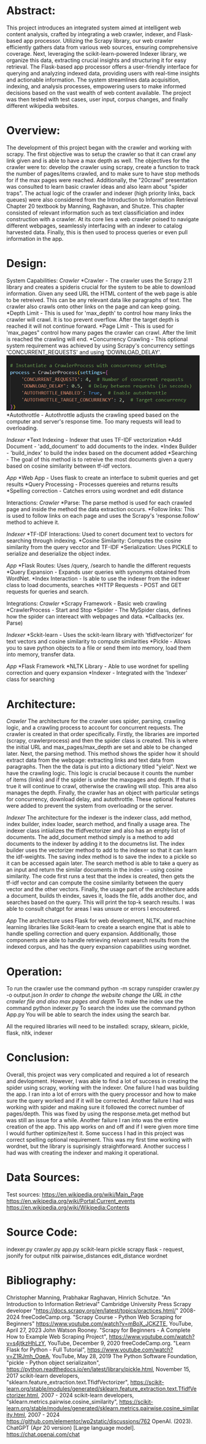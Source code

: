# Abstract: 
This project introduces an integrated system aimed at intelligent web content analysis, crafted by integrating a web crawler, indexer, and Flask-based app processor. Utilizing the Scrapy library, our web crawler efficiently gathers data from various web sources, ensuring comprehensive coverage. Next, leveraging the scikit-learn-powered Indexer library, we organize this data, extracting crucial insights and structuring it for easy retrieval. The Flask-based app processor offers a user-friendly interface for querying and analyzing indexed data, providing users with real-time insights and actionable information. The system streamlines data acquisition, indexing, and analysis processes, empowering users to make informed decisions based on the vast wealth of web content available. The project was then tested with test cases, user input, corpus changes, and finally different wikipedia websites. 


# Overview: 
The development of this project began with the crawler and working with scrapy. The first objective was to setup the crawler so that it can crawl any link given and is able to have a max depth as well. The objectives for the crawler were to: develop the crawler using scrapy, create a function to track the number of pages/items crawled, and to make sure to have stop methods for if the max pages were reached. Additionally, the "20crawl" presentation was consulted to learn basic crawler ideas and also learn about "spider traps". The actual logic of the crawler and indexer (high priority links, back queues) were also considered from the Introduction to Information Retrieval Chapter 20 textbook by Manning, Raghavan, and Shutze. This chapter consisted of relevant information such as text classificiation and index construction with a crawler. At its core lies a web crawler poised to navigate different webpages, seamlessly interfacing with an indexer to catalog harvested data. Finally, this is then used to process queries or even pull information in the app. 



# Design: 
System Capabilities: 
*Crawler*
*Crawler - The crawler uses the Scrapy 2.11 library and creates a spideris crucial for the system to be able to download information. Given any seed URL the HTML content of the web page is able to be retreived. This can be any relevant data like paragraphs of text. The crawler also crawls onto other links on the page and can keep going.
*Depth Limit - This is used for 'max_depth' to control how many links the crawler will crawl. It is too prevent overflow. After the target depth is reached it will not continue forward. 
*Page Limit - This is used for 'max_pages" control how many pages the crawler can crawl. After the limit is reached the crawling will end. 
*Concurrency Crawling - This optional system requirement was achieved by using Scrapy's concurrency settings 'CONCURRENT_REQUESTS' and using 'DOWNLOAD_DELAY'.
![Concurrency Crawling:](image-1.png)
*Autothrottle - Autothrottle adjusts the crawling speed based on the computer and server's response time. Too many requests will lead to overloading. 

*Indexer*
*Text Indexing - Indexer that uses TF-IDF vectorization 
*Add Document - 'add_document' to add documents to the index. 
*Index Builder - 'build_index' to build the index based on the document added
*Searching - The goal of this method is to retreive the most documents given a query based on cosine similarity between tf-idf vectors. 

*App*
*Web App - Uses flask to create an interface to submit queries and get results
*Query Processing - Processes quereies and returns results 
*Spelling correction - Catches errors using wordnet and edit distance 

Interactions: 
*Crawler*
*Parse: The parse method is used for each crawled page and inside the method the data extraction occurs. 
*Follow links: This is used to follow links on each page and uses the Scrapy's 'response.follow' method to achieve it. 

*Indexer*
*TF-IDF Interactions: Used to conert document text to vectors for searching through indexing. 
*Cosine Similarity: Computes the cosine similarity from the query vecctor and TF-IDF
*Serialization: Uses PICKLE to serialize and deserialize the object index. 

*App*
*Flask Routes: Uses /query, /search to handle the different requests
*Query Expansion - Expands user queries with synonyms obtained from WordNet. 
*Index Interaction - Is able to use the indexer from the indexer class to load documents, searches
*HTTP Requests - POST and GET requests for queries and search. 


Integrations:
*Crawler*
*Scrapy Framework - Basic web crawling
*CrawlerProcess - Start and Stop
*Spider - The MySpider class, defines how the spider can intereact with webpages and data. 
*Callbacks (ex. Parse)

*Indexer*
*Sckit-learn - Uses the sckit-learn library with 'tfidfvectorizer' for text vectors and cosine similarity to compute similarities
*Pickle - Allows you to save python objects to a file or send them into memory, load them into memory, transfer data. 

*App* 
*Flask Framework
*NLTK Library - Able to use wordnet for spelling correction and query expansion
*Indexer - Integrated with the 'Indexer' class for searching

# Architecture: 
*Crawler*
The architecture for the crawler uses spider, parsing, crawling logic, and a crawling process to account for concurrent requests. The crawler is created in that order specifically. Firstly, the libraries are imported (scrapy, crawlerprocess) and then the spider class is created. This is where the initial URL and max_pages/max_depth are set and able to be changed later. Next, the parsing method. This method shows the spider how it should extract data from the webpage: extracting links and text data from paragraphs. Then the the data is put into a dictionary titled "yield". Next we have the crawling logic. This logic is crucial because it counts the number of items (links) and if the spider is under the maxpages and depth. If that is true it will continue to crawl, otherwise the crawling will stop. This area also manages the depth. Finally, the crawler has an object with particular setings for concurrency, download delay, and autothrottle. These optional features were added to prevent the system from overloading or the server. 

*Indexer* 
The architecture for the indexer is the indexer class, add method, index builder, index loader, search method, and finally a usage area. The indexer class intiializes the tfidfvectorizer and also has an empty list of documents. The add_document method simply is a method to add documents to the indexer by adding it to the documetns list. The index builder uses the vectorizer method to add to the indexer so that it can learn the idf-weights. The saving index method is to save the index to a pickle so it can be accessed again later. The search method is able to take a query as an input and return the similar documents in the index -- using cosine similarity. The code first runs a test that the index is created, then gets the tf-idf vector and can compute the cosine similarity between the query vector and the other vectors. Finally, the usage part of the architecture adds a document, builds th eindex, saves it, loads the file, adds another doc, and searches based on the query. This will print the top-k search results. I was able to consult chatgpt for areas I was unsure or errors I encoutered.  

*App*
The architecture uses Flask for web development, NLTK, and machine learning libraries like Scikit-learn to create a search engine that is able to handle spelling correction and query expansion. Additionally, those components are able to handle retrieving relvant search results from the indexed corpus, and has the query expansion capabilities using wordnet. 

# Operation: 
To run the crawler use the command python -m scrapy runspider crawler.py -o output.json
*In order to change the website change the URL in cthe crawler file and also max pages and depth*
To make the index use the command python indexer.py
To search the index use the command python App.py
You will be able to search the index using the search bar. 

All the required libraries will need to be installed: scrapy, sklearn, pickle, flask, nltk, indexer

# Conclusion: 
Overall, this project was very complicated and required a lot of research and devlopment. However, I was able to find a lot of success in creating the spider using scrapy, working with the indexer. One failure I had was building the app. I ran into a lot of errors with the query processor and how to make sure the query worked and if it will be corrected. Another failure I had was working with spider and making sure it followed the correct number of pages/depth. This was fixed by using the response.meta.get method but was still an issue for a while. Another failure I ran into was the entire creation of the app. This app works on and off and if I were given more time I would further optimize/test it. Some success  I had in this project was correct spelling optional requirement. This was my first time working with wordnet, but the library is suprisingly straightforward. Another success I had was with creating the indexer and making it operational. 
# Data Sources: 
Test sources: 
https://en.wikipedia.org/wiki/Main_Page
https://en.wikipedia.org/wiki/Portal:Current_events
https://en.wikipedia.org/wiki/Wikipedia:Contents

# Source Code: 
indexer.py
crawler.py
app.py
scikit-learn
pickle
scrapy
flask - request, jsonify for output
nltk
pairwise_distances
edit_distance
wordnet

# Bibliography: 
Christopher Manning, Prabhakar Raghavan, Hinrich Schutze. "An Introduction to Information Retrieval" Cambridge University Press
Scrapy developer "https://docs.scrapy.org/en/latest/topics/practices.html/" 2008-2024
freeCodeCamp.org. "Scrapy Course - Python Web Scraping for Beginners" https://www.youtube.com/watch?v=mBoX_JCKZTE, YouTube, April 27, 2023
John Watson Rooney. "Scrapy for Beginners - A Complete How to Example Web Scraping Project", https://www.youtube.com/watch?v=s4jtkzHhLzY, YouTube, December 9, 2020
freeCodeCamp.org. "Learn Flask for Python - Full Tutorial", https://www.youtube.com/watch?v=Z1RJmh_OqeA, YouTube, May 28, 2019
The Python Software Foundation, "pickle - Python object serializaiton", https://python.readthedocs.io/en/latest/library/pickle.html, November 15, 2017
scikit-learn developers, "sklearn.feature_extraction.text.TfidfVectorizer", https://scikit-learn.org/stable/modules/generated/sklearn.feature_extraction.text.TfidfVectorizer.html, 2007 - 2024
scikit-learn developers, "sklearn.metrics.pairwise.cosine_similarity", https://scikit-learn.org/stable/modules/generated/sklearn.metrics.pairwise.cosine_similarity.html, 2007 - 2024
https://github.com/elementor/wp2static/discussions/762
OpenAI. (2023). ChatGPT (Apr 20 version) [Large language model]. https://chat.openai.com/chat


